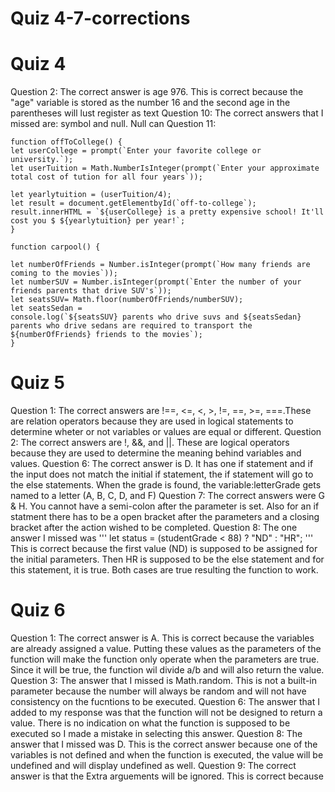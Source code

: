 # Quiz 4-7-corrections
# Quiz 4
Question 2: The correct answer is age 976. This is correct because the "age" variable is stored as the number 16 and the second age in the parentheses will lust register as text
Question 10: The correct answers that I missed are: symbol and null. Null can
Question 11:  
```
function offToCollege() {
let userCollege = prompt(`Enter your favorite college or university.`);
let userTuition = Math.NumberIsInteger(prompt(`Enter your approximate total cost of tution for all four years`));

let yearlytuition = (userTuition/4);
let result = document.getElementbyId(`off-to-college`);
result.innerHTML = `${userCollege} is a pretty expensive school! It'll cost you $ ${yearlytuition} per year!`;
}

function carpool() {

let numberOfFriends = Number.isInteger(prompt(`How many friends are coming to the movies`));
let numberSUV = Number.isInteger(prompt(`Enter the number of your friends parents that drive SUV's`));
let seatsSUV= Math.floor(numberOfFriends/numberSUV);
let seatsSedan = 
console.log(`${seatsSUV} parents who drive suvs and ${seatsSedan} parents who drive sedans are required to transport the ${numberOfFriends} friends to the movies`);
}
```
# Quiz 5
Question 1: The correct answers are !==, <=, <, >, !=, ==, >=, ===.These are relation operators because they are used in logical statements to determine wheter or not variables or values are equal or different.
Question 2: The correct answers are !, &&, and ||. These are logical operators because they are used to determine the meaning behind variables and values.
Question 6: The correct answer is D. It has one if statement and if the input does not match the initial if statement, the if statement will go to the else statements. When the grade is found, the variable:letterGrade gets named to a letter (A, B, C, D, and F)
Question 7: The correct answers were G & H. You cannot have a semi-colon after the parameter is set. Also for an if statment there has to be a open bracket after the parameters and a closing bracket after the action wished to be completed.
Question 8: The one answer I missed was 
'''
let status = (studentGrade < 88) ? "ND" : "HR";
'''
This is correct because the first value (ND) is supposed to be assigned for the initial parameters. Then HR is supposed to be the else statement and for this statement, it is true. Both cases are true resulting the function to work.
# Quiz 6 
Question 1: The correct answer is A. This is correct because the variables are already assigned a value. Putting these values as the parameters of the function will make the function only operate when the parameters are true. Since it will be true, the function wil divide a/b and will also return the value.
Question 3: The answer that I missed is Math.random. This is not a built-in parameter because the number will always be random and will not have consistency on the fucntions to be executed.
Question 6: The answer that I added to my response was that the function will not be designed to return a value. There is no indication on what the function is supposed to be executed so I made a mistake in selecting this answer.
Question 8: The answer that I missed was D. This is the correct answer because one of the variables is not defined and when the function is executed, the value will be undefined and will display undefined as well.
Question 9: The correct answer is that the Extra arguements will be ignored. This is correct because 
